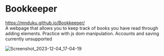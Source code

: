 # Bookkeeper  
https://mnduku.github.io/Bookkeeper/  
A webpage that allows you to keep track of books you have read through adding elements. Practice with js dom manipulation.
Accounts and saving currently unsupported
  
![Screenshot_2023-12-04_17-04-19](https://github.com/Mnduku/Bookkeeper/assets/116856099/0a653f51-58f2-4f46-b153-a42d639f2d74)
